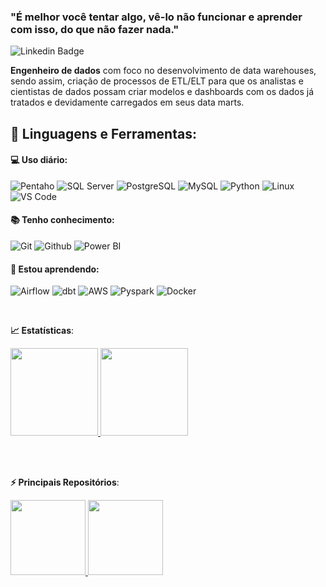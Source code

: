 ### "É melhor você tentar algo, vê-lo não funcionar e aprender com isso, do que não fazer nada."  
![Linkedin Badge](https://img.shields.io/badge/-LinkedIn-blue?style=flat-square&logo=Linkedin&logoColor=white&link=https://www.linkedin.com/in/mferreiracosta)


**Engenheiro de dados** com foco no desenvolvimento de data warehouses, sendo assim, criação de processos de ETL/ELT para que os analistas e cientistas de dados possam criar modelos e dashboards com os dados já tratados e devidamente carregados em seus data marts.


## 🚀 **Linguagens e Ferramentas:**

#### 💻 Uso diário:
![Pentaho](https://img.shields.io/badge/-Pentaho%20Data%20Integration-black?style=flat-square)
![SQL Server](https://img.shields.io/badge/-SQL%20Server-black?style=flat-square&logo=MicrosoftSQLServer)
![PostgreSQL](https://img.shields.io/badge/-PostgreSQL-black?style=flat-square&logo=PostgreSQL)
![MySQL](https://img.shields.io/badge/-MySQL-black?style=flat-square&logo=MySQL)
![Python](https://img.shields.io/badge/-Python-black?style=flat-square&logo=Python)
![Linux](https://img.shields.io/badge/-Linux-black?style=flat-square&logo=Linux)
![VS Code](https://img.shields.io/badge/-VS%20Code-black?style=flat-square&logo=visual-studio-code)


#### 📚 Tenho conhecimento:
![Git](https://img.shields.io/badge/-Git-black?style=flat-square&logo=Git)
![Github](https://img.shields.io/badge/-Github-black?style=flat-square&logo=Github)
![Power BI](https://img.shields.io/badge/-Power%20BI-black?style=plastic&logo=Power-BI)


#### 🌱 Estou aprendendo:
![Airflow](https://img.shields.io/badge/-Airflow-black?style=flat-square&logo=Apache-Airflow)
![dbt](https://img.shields.io/badge/-dbt-black?style=flat-square&logo=dbt)
![AWS](https://img.shields.io/badge/-AWS-black?style=flat-square&logo=Amazon-AWS)
![Pyspark](https://img.shields.io/badge/-Pyspark-black?style=flat-square&logo=Apache-Spark)
![Docker](https://img.shields.io/badge/-Docker-black?style=flat-square&logo=Docker)
 
 
<br>

<b> :chart_with_upwards_trend: Estatísticas</b>:

<a href="https://github.com/mferreiracosta">
  <img height="140em" src="https://github-readme-stats.vercel.app/api?username=mferreiracosta&show_icons=true&theme=dark&include_commits=true"/>
</a>

<a href="https://github.com/mferreiracosta">
  <img height="140em" src="https://github-readme-stats.vercel.app/api/top-langs/?username=mferreiracosta&layout=compact&langs_count=8&theme=dark"/>
</a>


<br></br>

<b> ⚡ Principais Repositórios</b>:

<a href="https://github.com/mferreiracosta/Data_Science">
  <img height="120em" src="https://github-readme-stats.vercel.app/api/pin/?username=mferreiracosta&repo=Data_Science&theme=dark" />
</a>

<a href="https://github.com/mferreiracosta/Engenharia_de_Dados">
  <img height="120em" src="https://github-readme-stats.vercel.app/api/pin/?username=mferreiracosta&repo=Engenharia_de_Dados&theme=dark" />
</a>
